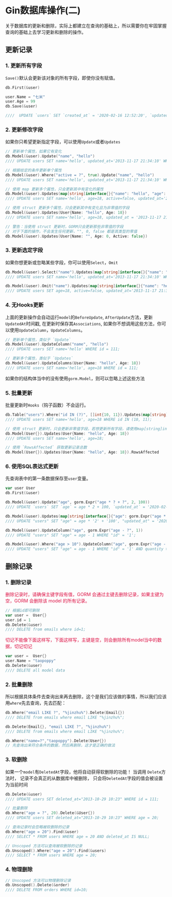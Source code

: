 # Gin数据库操作(二)
关于数据库的更新和删除，实际上都建立在查询的基础上，所以需要你在牢固掌握查询的基础上去学习更新和删除的操作。

## 更新记录
### 1. 更新所有字段
`Save()`默认会更新该对象的所有字段，即使你没有赋值。
```go
db.First(&user)

user.Name = "七米"
user.Age = 99
db.Save(&user)

////  UPDATE `users` SET `created_at` = '2020-02-16 12:52:20', `updated_at` = '2020-02-16 12:54:55', `deleted_at` = NULL, `name` = '七米', `age` = 99, `active` = true  WHERE `users`.`deleted_at` IS NULL AND `users`.`id` = 1
```

### 2. 更新修改字段
如果你只希望更新指定字段，可以使用`Update`或者`Updates`
```go
// 更新单个属性，如果它有变化
db.Model(&user).Update("name", "hello")
//// UPDATE users SET name='hello', updated_at='2013-11-17 21:34:10' WHERE id=111;

// 根据给定的条件更新单个属性
db.Model(&user).Where("active = ?", true).Update("name", "hello")
//// UPDATE users SET name='hello', updated_at='2013-11-17 21:34:10' WHERE id=111 AND active=true;

// 使用 map 更新多个属性，只会更新其中有变化的属性
db.Model(&user).Updates(map[string]interface{}{"name": "hello", "age": 18, "active": false})
//// UPDATE users SET name='hello', age=18, active=false, updated_at='2013-11-17 21:34:10' WHERE id=111;

// 使用 struct 更新多个属性，只会更新其中有变化且为非零值的字段
db.Model(&user).Updates(User{Name: "hello", Age: 18})
//// UPDATE users SET name='hello', age=18, updated_at = '2013-11-17 21:34:10' WHERE id = 111;

// 警告：当使用 struct 更新时，GORM只会更新那些非零值的字段
// 对于下面的操作，不会发生任何更新，"", 0, false 都是其类型的零值
db.Model(&user).Updates(User{Name: "", Age: 0, Active: false})
```

### 3. 更新选定字段
如果你想更新或忽略某些字段，你可以使用`Select`，`Omit`
```go
db.Model(&user).Select("name").Updates(map[string]interface{}{"name": "hello", "age": 18, "active": false})
//// UPDATE users SET name='hello', updated_at='2013-11-17 21:34:10' WHERE id=111;

db.Model(&user).Omit("name").Updates(map[string]interface{}{"name": "hello", "age": 18, "active": false})
//// UPDATE users SET age=18, active=false, updated_at='2013-11-17 21:34:10' WHERE id=111;
```

### 4. 无Hooks更新
上面的更新操作会自动运行`model`的`BeforeUpdate`, `AfterUpdate`方法，更新`UpdatedAt`时间戳, 在更新时保存其`Associations`, 如果你不想调用这些方法，你可以使用`UpdateColumn`，`UpdateColumns`。
```go
// 更新单个属性，类似于 `Update`
db.Model(&user).UpdateColumn("name", "hello")
//// UPDATE users SET name='hello' WHERE id = 111;

// 更新多个属性，类似于 `Updates`
db.Model(&user).UpdateColumns(User{Name: "hello", Age: 18})
//// UPDATE users SET name='hello', age=18 WHERE id = 111;
```
如果你的结构体当中的没有使用`gorm.Model`，则可以忽略上述这些方法

### 5. 批量更新
批量更新时`Hooks`（钩子函数）不会运行。
```go
db.Table("users").Where("id IN (?)", []int{10, 11}).Updates(map[string]interface{}{"name": "hello", "age": 18})
//// UPDATE users SET name='hello', age=18 WHERE id IN (10, 11);

// 使用 struct 更新时，只会更新非零值字段，若想更新所有字段，请使用map[string]interface{}
db.Model(User{}).Updates(User{Name: "hello", Age: 18})
//// UPDATE users SET name='hello', age=18;

// 使用 `RowsAffected` 获取更新记录总数
db.Model(User{}).Updates(User{Name: "hello", Age: 18}).RowsAffected
```

### 6. 使用SQL表达式更新
先查询表中的第一条数据保存至`user`变量。
```go
var user User
db.First(&user)

db.Model(&user).Update("age", gorm.Expr("age * ? + ?", 2, 100))
//// UPDATE `users` SET `age` = age * 2 + 100, `updated_at` = '2020-02-16 13:10:20'  WHERE `users`.`id` = 1;

db.Model(&user).Updates(map[string]interface{}{"age": gorm.Expr("age * ? + ?", 2, 100)})
//// UPDATE "users" SET "age" = age * '2' + '100', "updated_at" = '2020-02-16 13:05:51' WHERE `users`.`id` = 1;

db.Model(&user).UpdateColumn("age", gorm.Expr("age - ?", 1))
//// UPDATE "users" SET "age" = age - 1 WHERE "id" = '1';

db.Model(&user).Where("age > 10").UpdateColumn("age", gorm.Expr("age - ?", 1))
//// UPDATE "users" SET "age" = age - 1 WHERE "id" = '1' AND quantity > 10;
```


## 删除记录
### 1. 删除记录
<font color=#DD1144>删除记录时，请确保主键字段有值，GORM 会通过主键去删除记录，如果主键为空，GORM 会删除该 model 的所有记录。</font>

```go
// 根据id即可删除
var user =  User{}
user.id = 1
db.Delete(&user)
//// DELETE from emails where id=1;
```
<font color=#DD1144>切记不能像下面这样写，下面这样写，主键是空，则会删除所有model当中的数据，切记切记</font>

```go
var user =  User{}
user.Name = "taopoppy"
db.Delete(&user)
//// DELETE all model data
```

### 2. 批量删除
所以根据具体条件去查询出来再去删除，这个是我们应该做的事情，所以我们应该用`where`先去查询，先去匹配：
```go
db.Where("email LIKE ?", "%jinzhu%").Delete(Email{})
//// DELETE from emails where email LIKE "%jinzhu%";

db.Delete(Email{}, "email LIKE ?", "%jinzhu%")
//// DELETE from emails where email LIKE "%jinzhu%";

db.Where("name=?","taopoppy").Delete(User{})
// 先查询出来符合条件的数据，然后再删除，这才是正确的做法
```

### 3. 软删除
如果一个`model`有`DeletedAt`字段，他将自动获得软删除的功能！ 当调用 `Delete`方法时， 记录不会真正的从数据库中被删除， 只会将`DeletedAt`字段的值会被设置为当前时间
```go
db.Delete(&user)
//// UPDATE users SET deleted_at="2013-10-29 10:23" WHERE id = 111;

// 批量删除
db.Where("age = ?", 20).Delete(&User{})
//// UPDATE users SET deleted_at="2013-10-29 10:23" WHERE age = 20;

// 查询记录时会忽略被软删除的记录
db.Where("age = 20").Find(&user)
//// SELECT * FROM users WHERE age = 20 AND deleted_at IS NULL;

// Unscoped 方法可以查询被软删除的记录
db.Unscoped().Where("age = 20").Find(&users)
//// SELECT * FROM users WHERE age = 20;
```

### 4. 物理删除
```go
// Unscoped 方法可以物理删除记录
db.Unscoped().Delete(&order)
//// DELETE FROM orders WHERE id=10;
```
